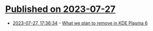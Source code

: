 # [Published on 2023-07-27](index.md)

* [2023-07-27, 17:36:34](https://lobste.rs/s/kygygd/what_we_plan_remove_kde_plasma_6) - [What we plan to remove in KDE Plasma 6](https://pointieststick.com/2023/07/26/what-we-plan-to-remove-in-plasma-6/)
